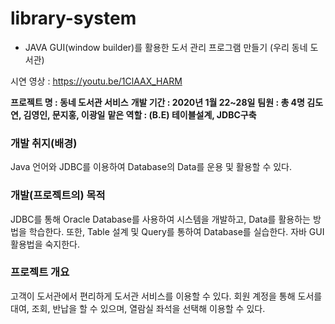 # library-system
- JAVA GUI(window builder)를 활용한 도서 관리 프로그램 만들기 (우리 동네 도서관)

시연 영상 : https://youtu.be/1ClAAX_HARM

**프로젝트 명 : 동네 도서관 서비스**
**개발 기간 : 2020년 1월 22~28일**
**팀원 : 총 4명 김도연, 김영인, 문지홍, 이광일**
**맡은 역할 : (B.E) 테이블설계, JDBC구축**

### 개발 취지(배경) 
Java 언어와 JDBC를 이용하여 Database의 Data를 운용 및 활용할 수 있다.

### 개발(프로젝트의) 목적
 JDBC를 통해 Oracle Database를 사용하여 시스템을 개발하고, Data를 활용하는 방법을 학습한다. 또한, Table 설계 및 Query를 통하여 Database를 실습한다. 자바 GUI 활용법을 숙지한다.
 
### 프로젝트 개요
고객이 도서관에서 편리하게 도서관 서비스를 이용할 수 있다. 회원 계정을 통해 도서를 대여, 조회, 반납을 할 수 있으며, 열람실 좌석을 선택해 이용할 수 있다.
